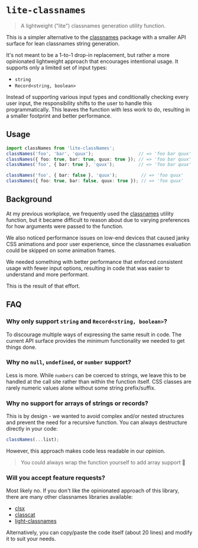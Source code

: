 # `lite-classnames`

> A lightweight ("lite") classnames generation utility function.

This is a simpler alternative to the [classnames](https://www.npmjs.com/package/classnames) package with a smaller API surface for lean classnames string generation.

It's not meant to be a 1-to-1 drop-in replacement, but rather a more opinionated lightweight approach that encourages intentional usage. It supports only a limited set of input types:

- `string`
- `Record<string, boolean>`

Instead of supporting various input types and conditionally checking every user input, the responsibility shifts to the user to handle this programmatically. This leaves the function with less work to do, resulting in a smaller footprint and better performance.

## Usage

```ts
import classNames from 'lite-classNames';
classNames('foo', 'bar', 'quux');                 // => 'foo bar quux'
classNames({ foo: true, bar: true, quux: true }); // => 'foo bar quux'
classNames('foo', { bar: true }, 'quux');         // => 'foo bar quux'

classNames('foo', { bar: false }, 'quux');         // => 'foo quux'
classNames({ foo: true, bar: false, quux: true }); // => 'foo quux'
```

## Background

At my previous workplace, we frequently used the [classnames](https://www.npmjs.com/package/classnames) utility function, but it became difficult to reason about due to varying preferences for how arguments were passed to the function.

We also noticed performance issues on low-end devices that caused janky CSS animations and poor user experience, since the classnames evaluation could be skipped on some animation frames.

We needed something with better performance that enforced consistent usage with fewer input options, resulting in code that was easier to understand and more performant.

This is the result of that effort.
## FAQ

### Why only support `string` and `Record<string, boolean>`?

To discourage multiple ways of expressing the same result in code. The current API surface provides the minimum functionality we needed to get things done.

### Why no `null`, `undefined`, or `number` support?

Less is more. While `numbers` can be coerced to strings, we leave this to be handled at the call site rather than within the function itself. CSS classes are rarely numeric values alone without some string prefix/suffix.

### Why no support for arrays of strings or records?

This is by design - we wanted to avoid complex and/or nested structures and prevent the need for a recursive function. You can always destructure directly in your code:

```ts
classNames(...list);
```

However, this approach makes code less readable in our opinion.

> You could always wrap the function yourself to add array support 🤷

### Will you accept feature requests?

Most likely no. If you don't like the opinionated approach of this library, there are many other classnames libraries available:

- [clsx](https://www.npmjs.com/package/clsx)
- [classcat](https://www.npmjs.com/package/classcat)
- [light-classnames](https://www.npmjs.com/package/light-classnames)

Alternatively, you can copy/paste the code itself (about 20 lines) and modify it to suit your needs.
